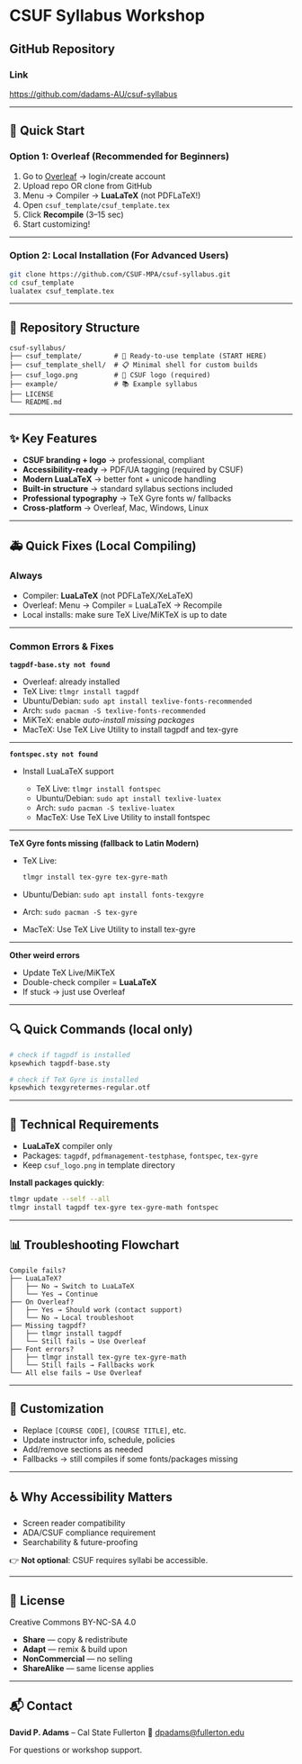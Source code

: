 # CSUF Syllabus Workshop

## GitHub Repository

### Link

https://github.com/dadams-AU/csuf-syllabus

---

## 🚀 Quick Start

### Option 1: Overleaf (Recommended for Beginners)

1. Go to [Overleaf](https://www.overleaf.com/) → login/create account  
2. Upload repo OR clone from GitHub  
3. Menu → Compiler → **LuaLaTeX** (not PDFLaTeX!)  
4. Open `csuf_template/csuf_template.tex`  
5. Click **Recompile** (3–15 sec)  
6. Start customizing!  

---

### Option 2: Local Installation (For Advanced Users)

```bash
git clone https://github.com/CSUF-MPA/csuf-syllabus.git
cd csuf_template
lualatex csuf_template.tex
````

---

## 📂 Repository Structure

```
csuf-syllabus/
├── csuf_template/        # 📄 Ready-to-use template (START HERE)
├── csuf_template_shell/  # 📋 Minimal shell for custom builds
├── csuf_logo.png         # 🏫 CSUF logo (required)
├── example/              # 📚 Example syllabus
├── LICENSE
└── README.md
```

---

## ✨ Key Features

* **CSUF branding + logo** → professional, compliant
* **Accessibility-ready** → PDF/UA tagging (required by CSUF)
* **Modern LuaLaTeX** → better font + unicode handling
* **Built-in structure** → standard syllabus sections included
* **Professional typography** → TeX Gyre fonts w/ fallbacks
* **Cross-platform** → Overleaf, Mac, Windows, Linux

---

## 🚑 Quick Fixes (Local Compiling)

### Always

* Compiler: **LuaLaTeX** (not PDFLaTeX/XeLaTeX)
* Overleaf: Menu → Compiler = LuaLaTeX → Recompile
* Local installs: make sure TeX Live/MiKTeX is up to date

---

### Common Errors & Fixes

**`tagpdf-base.sty not found`**

* Overleaf: already installed
* TeX Live: `tlmgr install tagpdf`
* Ubuntu/Debian: `sudo apt install texlive-fonts-recommended`
* Arch: `sudo pacman -S texlive-fonts-recommended`
* MiKTeX: enable *auto-install missing packages*
* MacTeX: Use TeX Live Utility to install tagpdf and tex-gyre

---

**`fontspec.sty not found`**

* Install LuaLaTeX support

  * TeX Live: `tlmgr install fontspec`
  * Ubuntu/Debian: `sudo apt install texlive-luatex`
  * Arch: `sudo pacman -S texlive-luatex`
  * MacTeX: Use TeX Live Utility to install fontspec

---

**TeX Gyre fonts missing (fallback to Latin Modern)**

* TeX Live:

  ```bash
  tlmgr install tex-gyre tex-gyre-math
  ```
* Ubuntu/Debian: `sudo apt install fonts-texgyre`
* Arch: `sudo pacman -S tex-gyre`
* MacTeX: Use TeX Live Utility to install tex-gyre

---

**Other weird errors**

* Update TeX Live/MiKTeX
* Double-check compiler = **LuaLaTeX**
* If stuck → just use Overleaf

---

## 🔍 Quick Commands (local only)

```bash
# check if tagpdf is installed
kpsewhich tagpdf-base.sty

# check if TeX Gyre is installed
kpsewhich texgyretermes-regular.otf
```

---

## 🔧 Technical Requirements

* **LuaLaTeX** compiler only
* Packages: `tagpdf`, `pdfmanagement-testphase`, `fontspec`, `tex-gyre`
* Keep `csuf_logo.png` in template directory

**Install packages quickly**:

```bash
tlmgr update --self --all
tlmgr install tagpdf tex-gyre tex-gyre-math fontspec
```

---

## 📊 Troubleshooting Flowchart

```
Compile fails?
├── LuaLaTeX?
│   ├── No → Switch to LuaLaTeX
│   └── Yes → Continue
├── On Overleaf?
│   ├── Yes → Should work (contact support)
│   └── No → Local troubleshoot
├── Missing tagpdf?
│   ├── tlmgr install tagpdf
│   └── Still fails → Use Overleaf
├── Font errors?
│   ├── tlmgr install tex-gyre tex-gyre-math
│   └── Still fails → Fallbacks work
└── All else fails → Use Overleaf
```

---

## 📝 Customization

* Replace `[COURSE CODE]`, `[COURSE TITLE]`, etc.
* Update instructor info, schedule, policies
* Add/remove sections as needed
* Fallbacks → still compiles if some fonts/packages missing

---

## ♿ Why Accessibility Matters

* Screen reader compatibility
* ADA/CSUF compliance requirement
* Searchability & future-proofing

👉 **Not optional**: CSUF requires syllabi be accessible.

---

## 📜 License

Creative Commons BY-NC-SA 4.0

* **Share** — copy & redistribute
* **Adapt** — remix & build upon
* **NonCommercial** — no selling
* **ShareAlike** — same license applies

---

## 📬 Contact

**David P. Adams** – Cal State Fullerton
📧 [dpadams@fullerton.edu](mailto:dpadams@fullerton.edu)

For questions or workshop support.

